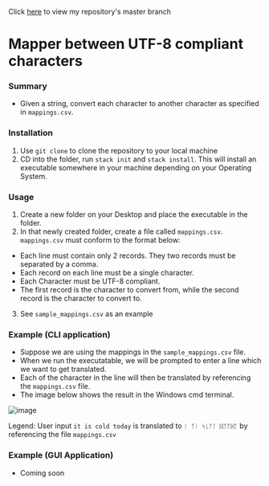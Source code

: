 
Click [here](https://github.com/kenho811/hs-char-mapper/tree/master
) to view my repository's master branch


# Mapper between UTF-8 compliant characters

### Summary
- Given a string, convert each character to another character as specified in `mappings.csv`.


### Installation

1. Use `git clone` to clone the repository to your local machine
2. CD into the folder, run `stack init` and `stack install`. This will install an executable somewhere in your machine depending on your Operating System.

### Usage
1. Create a new folder on your Desktop and place the executable in the folder.
2. In that newly created folder, create a file called `mappings.csv`. `mappings.csv` must conform to the format below:
  - Each line must contain only 2 records. They two records must be separated by a comma.
  - Each record on each line must be a single character.
  - Each Character must be UTF-8 compliant.
  - The first record is the character to convert from, while the second record is the character to convert to.
3. See `sample_mappings.csv` as an example

### Example (CLI application)
- Suppose we are using the mappings in the `sample_mappings.csv` file.
- When we run the executatable, we will be prompted to enter a line which we want to get translated.
- Each of the character in the line will then be translated by referencing the `mappings.csv` file.
- The image below shows the result in the Windows cmd terminal.

![image](https://user-images.githubusercontent.com/57944769/138584924-be81705c-f1f3-4988-b681-0bb4d54d71f3.png)

Legend: User input `it is cold today` is translated to `ᛁ ᛏᛁ ᛋᚳᚩᛚ ᛞᛏᚩᛞᚪ` by referencing the file `mappings.csv`

### Example (GUI Application)
- Coming soon